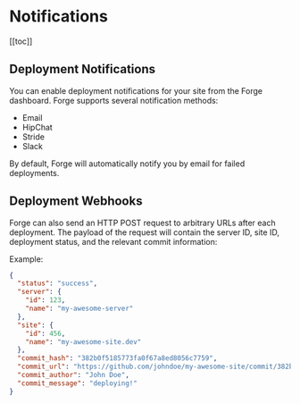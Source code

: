 # Notifications

[[toc]]

## Deployment Notifications

You can enable deployment notifications for your site from the Forge dashboard. Forge supports several notification methods:

- Email
- HipChat
- Stride
- Slack

By default, Forge will automatically notify you by email for failed deployments.

## Deployment Webhooks

Forge can also send an HTTP POST request to arbitrary URLs after each deployment. The payload of the request will contain the server ID, site ID, deployment status, and the relevant commit information:

Example:

```json
{
  "status": "success",
  "server": {
    "id": 123,
    "name": "my-awesome-server"
  },
  "site": {
    "id": 456,
    "name": "my-awesome-site.dev"
  },
  "commit_hash": "382b0f5185773fa0f67a8ed8056c7759",
  "commit_url": "https://github.com/johndoe/my-awesome-site/commit/382b0f5185773fa0f67a8ed8056c7759",
  "commit_author": "John Doe",
  "commit_message": "deploying!"
}
```
